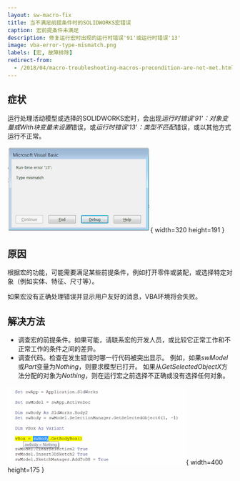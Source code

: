 ```yaml
---
layout: sw-macro-fix
title: 当不满足前提条件时的SOLIDWORKS宏错误
caption: 宏前提条件未满足
description: 修复运行宏时出现的运行时错误'91'或运行时错误'13'
image: vba-error-type-mismatch.png
labels: [宏, 故障排除]
redirect-from:
  - /2018/04/macro-troubleshooting-macros-precondition-are-not-met.html
---
```


## 症状

运行处理活动模型或选择的SOLIDWORKS宏时，会出现*运行时错误'91'：对象变量或With块变量未设置*错误，或*运行时错误'13'：类型不匹配*错误，或以其他方式运行不正常。

!['运行时错误'13'：运行宏时出现类型不匹配错误'](vba-error-type-mismatch.png){ width=320 height=191 }

## 原因

根据宏的功能，可能需要满足某些前提条件，例如打开零件或装配，或选择特定对象（例如实体、特征、尺寸等）。

如果宏没有正确处理错误并显示用户友好的消息，VBA环境将会失败。

## 解决方法

* 调查宏的前提条件。如果可能，请联系宏的开发人员，或比较它正常工作和不正常工作的条件之间的差异。
* 调查代码。检查在发生错误时哪一行代码被突出显示。
例如，如果*swModel*或*Part*变量为*Nothing*，则要求模型已打开。
如果从*GetSelectedObjectX*方法分配的对象为*Nothing*，则在运行宏之前选择不正确或没有选择任何对象。

![运行时工具提示显示指针为Nothing](sw-body-is-nothing.png){ width=400 height=175 }